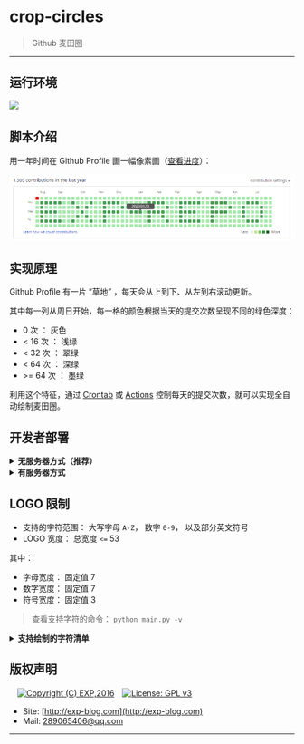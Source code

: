 # crop-circles

> Github 麦田圈

------

## 运行环境

![](https://img.shields.io/badge/Python-3.8%2B-brightgreen.svg)


## 脚本介绍

用一年时间在 Github Profile 画一幅像素画（[查看进度](https://lyy289065406.github.io/crop-circles/)）：

![草地](imgs/grassland.png)


## 实现原理

Github Profile 有一片 “草地” ，每天会从上到下、从左到右滚动更新。

其中每一列从周日开始，每一格的颜色根据当天的提交次数呈现不同的绿色深度：

- 0 次 ： 灰色
- &lt; 16 次 ： 浅绿
- &lt; 32 次 ： 翠绿
- &lt; 64 次 ： 深绿
- &gt;= 64 次 ： 墨绿

利用这个特征，通过 [Crontab](https://github.com/lyy289065406/cron-expression) 或 [Actions](https://docs.github.com/cn/actions/configuring-and-managing-workflows/configuring-a-workflow) 控制每天的提交次数，就可以实现全自动绘制麦田圈。


## 开发者部署

<details>
<summary><b>无服务器方式（推荐）</b></summary>
<br/>

本项目已配置 [Github Actions](https://docs.github.com/cn/actions/configuring-and-managing-workflows/configuring-a-workflow)，因此你只需轻松几步即可实现部署：

- [Fork 本项目](https://github.com/lyy289065406/crop-circles) 到你的代码仓库
- 通过 Settings --> Secrets 配置环境变量：
<br/>　　`LOGO`： 期望绘制到 Github Profile 的字符串，如 `EXP-REPO`
- 创建 [GITHUB_TOKEN](https://github.com/settings/tokens) 用于 [Github Actions](https://docs.github.com/cn/actions/configuring-and-managing-workflows/configuring-a-workflow) 提交变更（需要的最小权限 `admin:repo_hook, repo`）
- 启用 Settings --> Actions 功能

> 程序默认每 20 分钟执行一次（若要调整执行频率，可修改 [`autorun.yml`](.github/workflows/autorun.yml) 的 `schedule` 触发时点）

![Token](imgs/GITHUB_TOKEN.png)

> `GITHUB_TOKEN` 是所有仓库通用的环境变量，只需生成一次，详细可参看 [官方教程](https://docs.github.com/en/github/authenticating-to-github/creating-a-personal-access-token)

</details>


<details>
<summary><b>有服务器方式</b></summary>
<br/>

- 任意找一台 Linux 服务器（阿里云、腾讯云等）
- 安装 python 3.8
- 安装 GitPython 模块： `sudo pip install GitPython`
- 安装 git 客户端
- 在 Github Fork 这个仓库： [https://github.com/lyy289065406/crop-circles](https://github.com/lyy289065406/crop-circles)
- 把仓库 checkout 到服务器本地： `git clone https://github.com/{{your_repo}}/crop-circles`
- checkout 的位置任意即可，如： `/tmp/crop-circles`
- 设置使用 SSH 与 Github 连接（避免提交内容时要输入账密），详见 [这里](https://help.github.com/en/articles/connecting-to-github-with-ssh)
- 若设置 SSH 后还要输入密码才能提交，则还需要把仓库的 https 协议改成 ssh，详见 [这里](https://help.github.com/en/articles/changing-a-remotes-url#switching-remote-urls-from-https-to-ssh)
- 修改 crontab 配置文件，设置定时任务： `crontab -e`
- 设置定时任务命令（每小时）： `0 * * * * python /tmp/crop-circles/main.py -logo "YOUR-LOGO"`
- 保存 crontab 配置文件后会自动生效，查看日志： `tail -10f /var/log/cron`

</details>


## LOGO 限制

- 支持的字符范围： 大写字母 `A-Z`， 数字 `0-9`， 以及部分英文符号
- LOGO 宽度： 总宽度 `<=` 53

其中：

- 字母宽度： 固定值 7
- 数字宽度： 固定值 7
- 符号宽度： 固定值 3

> 查看支持字符的命令： `python main.py -v`

<details>
<summary><b>支持绘制的字符清单</b></summary>
<br/>

| character | width | character | width |
|:----:|:----:|:----:|:----:|
| `A` | `7` | `B` | `7` |
| `C` | `7` | `D` | `7` |
| `E` | `7` | `F` | `7` |
| `G` | `7` | `H` | `7` |
| `I` | `7` | `J` | `7` |
| `K` | `7` | `L` | `7` |
| `M` | `7` | `N` | `7` |
| `O` | `7` | `P` | `7` |
| `Q` | `7` | `R` | `7` |
| `S` | `7` | `T` | `7` |
| `U` | `7` | `V` | `7` |
| `W` | `7` | `X` | `7` |
| `Y` | `7` | `Z` | `7` |
| `0` | `7` | `1` | `7` |
| `2` | `7` | `3` | `7` |
| `4` | `7` | `5` | `7` |
| `6` | `7` | `7` | `7` |
| `8` | `7` | `9` | `7` |
| `(` | `3` | `)` | `3` |
| `[` | `3` | `]` | `3` |
| `{` | `3` | `}` | `3` |
| `<` | `3` | `>` | `3` |
| `·` | `3` | `.` | `3` |
| ` ` | `3` | `,` | `3` |
| `;` | `3` | `:` | `3` |
| `?` | `3` | `!` | `3` |
| `$` | `3` | `^` | `3` |
| `*` | `3` | `=` | `3` |
| `+` | `3` | `-` | `3` |
| `_` | `3` | `|` | `3` |
| `\` | `3` | `/` | `3` |
| `'` | `3` |   |   |

</details>


## 版权声明

　[![Copyright (C) EXP,2016](https://img.shields.io/badge/Copyright%20(C)-EXP%202016-blue.svg)](http://exp-blog.com)　[![License: GPL v3](https://img.shields.io/badge/License-GPL%20v3-blue.svg)](https://www.gnu.org/licenses/gpl-3.0)

- Site: [http://exp-blog.com](http://exp-blog.com) 
- Mail: <a href="mailto:289065406@qq.com?subject=[EXP's Github]%20Your%20Question%20（请写下您的疑问）&amp;body=What%20can%20I%20help%20you?%20（需要我提供什么帮助吗？）">289065406@qq.com</a>


------
